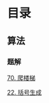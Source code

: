# 目录



## 算法



### 题解

[70. 爬楼梯](./blog/algorithm/solution/70.爬楼梯)

[22. 括号生成](./blog/algorithm/solution/22.括号生成)

